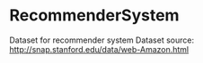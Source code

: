 # RecommenderSystem
Dataset for recommender system
Dataset source: http://snap.stanford.edu/data/web-Amazon.html

